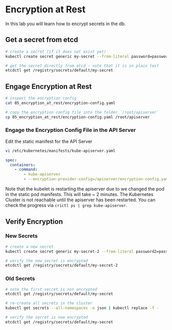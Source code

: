 # Encryption at Rest

In this lab you will learn how to encrypt secrets in the db.

## Get a secret from etcd

```bash
# create a secret (if it does not exist yet)
kubectl create secret generic my-secret --from-literal password=password123

# get the secret directly from etcd - note that it is in plain text
etcdctl get /registry/secrets/default/my-secret
```

## Engage Encryption at Rest

```bash
# inspect the encryption config
cat 05_encryption_at_rest/encryption-config.yaml

# copy the encryption config file into the folder `/root/apiserver`
cp 05_encryption_at_rest/encryption-config.yaml /root/apiserver
```

### Engage the Encryption Config File in the API Server

Edit the static manifest for the API Server

```bash
vi /etc/kubernetes/manifests/kube-apiserver.yaml
```

```yaml
spec:
  containers:
    - command:
        - kube-apiserver
        - --encryption-provider-config=/apiserver/encryption-config.yaml # <= add this line
```

Note that the kubelet is restarting the apiserver due to we changed the pod in the static pod manifests. This will take ~ 2 minutes. The Kubernetes Cluster is not reachable until the apiserver has been restarted. You can check the progress via `crictl ps | grep kube-apiserver`.

## Verify Encryption

### New Secrets

```bash
# create a new secret
kubectl create secret generic my-secret-2 --from-literal password2=password456

# verify the new secret is encrypted
etcdctl get /registry/secrets/default/my-secret-2
```

### Old Secrets

```bash
# note the first secret is not encrypted
etcdctl get /registry/secrets/default/my-secret

# re-create all secrets in the cluster
kubectl get secrets --all-namespaces -o json | kubectl replace -f -

# verify the secret is now encrypted
etcdctl get /registry/secrets/default/my-secret
```
